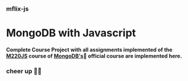 ### mflix-js
# MongoDB with Javascript
#### Complete Course Project with all assignments implemented of the [M220JS](https://university.mongodb.com/courses/M220JS/about) course of [MongoDB's](https://university.mongodb.com/):evergreen_tree: official course are implemented here.
### cheer up :clap::smiley:
